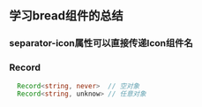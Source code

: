 ## 学习bread组件的总结

### separator-icon属性可以直接传递Icon组件名

### Record

```ts
  Record<string, never>  // 空对象
  Record<string, unknow> // 任意对象
```
